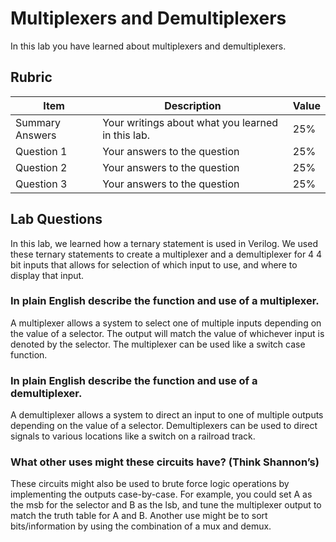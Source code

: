 # Multiplexers and Demultiplexers

In this lab you have learned about multiplexers and demultiplexers.

## Rubric

| Item | Description | Value |
| ---- | ----------- | ----- |
| Summary Answers | Your writings about what you learned in this lab. | 25% |
| Question 1 | Your answers to the question | 25% |
| Question 2 | Your answers to the question | 25% |
| Question 3 | Your answers to the question | 25% |

## Lab Questions

In this lab, we learned how a ternary statement is used in Verilog. We used these ternary statements to create a multiplexer and a demultiplexer for 4 4 bit inputs that allows for selection of which input to use, and where to display that input.

### In plain English describe the function and use of a multiplexer.

A multiplexer allows a system to select one of multiple inputs depending on the value of a selector. The output will match the value of whichever input is denoted by the selector. The multiplexer can be used like a switch case function.

### In plain English describe the function and use of a demultiplexer.

A demultiplexer allows a system to direct an input to one of multiple outputs depending on the value of a selector. Demultiplexers can be used to direct signals to various locations like a switch on a railroad track.

### What other uses might these circuits have? (Think Shannon’s)

These circuits might also be used to brute force logic operations by implementing the outputs case-by-case. For example, you could set A as the msb for the selector and B as the lsb, and tune the multiplexer output to match the truth table for A and B. Another use might be to sort bits/information by using the combination of a mux and demux.

